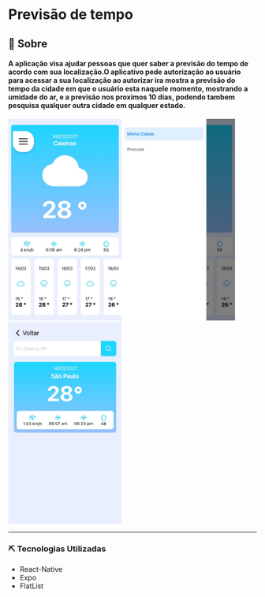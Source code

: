 # Previsão de tempo

## 📃 Sobre
####  A aplicação visa ajudar pessoas que quer saber a previsão do tempo de acordo com sua localização.O aplicativo pede autorização ao usuário para acessar a sua localização ao autorizar ira mostra a previsão do tempo da cidade em que o usuário esta naquele momento, mostrando a umidade do ar, e a previsão nos proximos 10 dias, podendo tambem pesquisa qualquer outra cidade em qualquer estado.

<img src="./src/img/home.jpeg" width="230" margin-left="20" ><img src="./src/img/sideBar.jpeg" width="230" margin-left="20"><img src="./src/img/procurar.jpeg" width="230" margin-left="20">

--------------------------------------------------

### ⛏️ Tecnologias Utilizadas
* React-Native
* Expo
* FlatList
